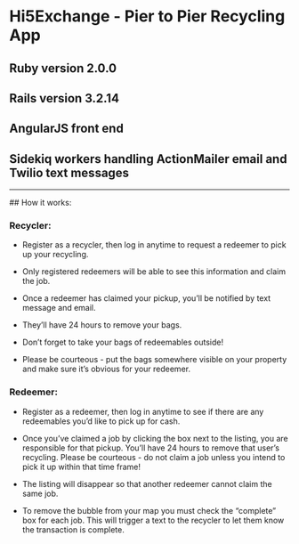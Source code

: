 # Hi5Exchange - Pier to Pier Recycling App

## Ruby version 2.0.0

## Rails version 3.2.14

## AngularJS front end

## Sidekiq workers handling ActionMailer email and Twilio text messages
  
<hr>
## How it works:

### Recycler:
* Register as a recycler, then log in anytime to request a redeemer to pick up your recycling.

* Only registered redeemers will be able to see this information and claim the job.

* Once a redeemer has claimed your pickup, you’ll be notified by text message and email.

* They’ll have 24 hours to remove your bags.

* Don’t forget to take your bags of redeemables outside!

* Please be courteous - put the bags somewhere visible on your property and make sure it’s obvious for your redeemer.

### Redeemer:
* Register as a redeemer, then log in anytime to see if there are any redeemables you’d like to pick up for cash.

* Once you’ve claimed a job by clicking the box next to the listing, you are responsible for that pickup. You’ll have 24 hours to remove that user’s recycling. Please be courteous - do not claim a job unless you intend to pick it up within that time frame!

* The listing will disappear so that another redeemer cannot claim the same job.

* To remove the bubble from your map you must check the “complete” box for each job. This will trigger a text to the recycler to let them know the transaction is complete.
